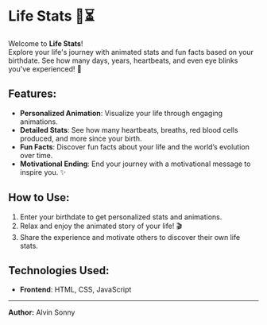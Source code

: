 # Life Stats 🎉⏳

Welcome to **Life Stats**!  
Explore your life's journey with animated stats and fun facts based on your birthdate. 
See how many days, years, heartbeats, and even eye blinks you've experienced! 🌟

## Features:
- **Personalized Animation**: Visualize your life through engaging animations.
- **Detailed Stats**: See how many heartbeats, breaths, red blood cells produced, and more since your birth.
- **Fun Facts**: Discover fun facts about your life and the world’s evolution over time.
- **Motivational Ending**: End your journey with a motivational message to inspire you. ✨

## How to Use:
1. Enter your birthdate to get personalized stats and animations.
2. Relax and enjoy the animated story of your life! 🎬
3. Share the experience and motivate others to discover their own life stats.

## Technologies Used:
- **Frontend**: HTML, CSS, JavaScript

---

**Author:** Alvin Sonny
